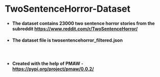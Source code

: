 # TwoSentenceHorror-Dataset

* #### The dataset contains 23000 two sentence horror stories from the subreddit https://www.reddit.com/r/TwoSentenceHorror/
* #### The dataset file is twosentencehorror_filtered.json 
<br>

* #### Created with the help of PMAW - https://pypi.org/project/pmaw/0.0.2/
